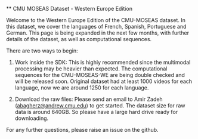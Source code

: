 ** CMU MOSEAS Dataset - Western Europe Edition

Welcome to the Western Europe Edition of the CMU-MOSEAS dataset. In this dataset, we cover the languages of French, Spanish, Portuguese and German. This page is being expanded in the next few months, with further details of the dataset, as well as computational sequences. 

There are two ways to begin:

1. Work inside the SDK: This is highly recommended since the multimodal processing may be heavier than expected. The computational sequences for the CMU-MOSEAS-WE are being double checked and will be released soon. Original dataset had at least 1000 videos for each language, now we are around 1250 for each language. 

2. Download the raw files: Please send an email to Amir Zadeh (abagherz@andrew.cmu.edu) to get started. The dataset size for raw data is around 640GB. So please have a large hard drive ready for downloading. 

For any further questions, please raise an issue on the github. 
